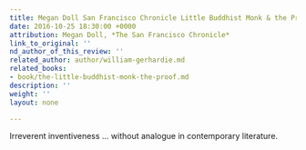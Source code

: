 ```yaml
---
title: Megan Doll San Francisco Chronicle Little Buddhist Monk & the Proof cesar Aira
date: 2016-10-25 18:30:00 +0000
attribution: Megan Doll, *The San Francisco Chronicle*
link_to_original: ''
nd_author_of_this_review: ''
related_author: author/william-gerhardie.md
related_books:
- book/the-little-buddhist-monk-the-proof.md
description: ''
weight: ''
layout: none

---
```

Irreverent inventiveness ... without analogue in contemporary literature.

